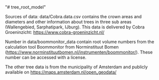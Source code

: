 "# tree_root_model" 

Sources of data: 
data/Cobra.data.csv contains the crown areas and diameters and other information about trees in three sub areas (Wallengebied, Sarphatipark, IJburg). This data is delivered by Cobra Groeninzicht: https://www.cobra-groeninzicht.nl/

Number in data/boommonitor_data contain root volume numbers from the calculation tool Boommonitor from Norminstituut Bomen (https://www.norminstituutbomen.nl/instrumenten/boommonitor/). These number can be accessed with a license. 

The other tree data is from the municipality of Amsterdam and publicly available on https://maps.amsterdam.nl/open_geodata/
